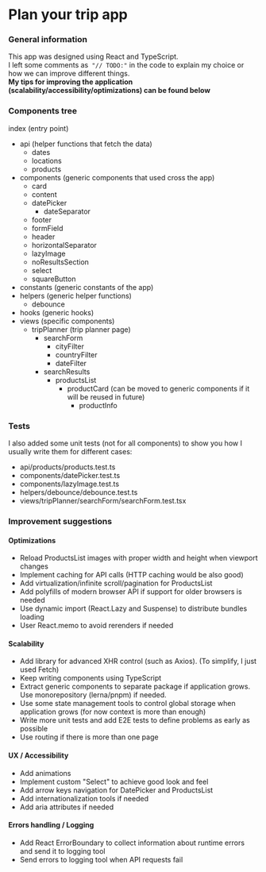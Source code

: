 # Plan your trip app

### General information
This app was designed using React and TypeScript.  
I left some comments as` "// TODO:"` in the code to explain my choice or how we can improve different things.  
**My tips for improving the application (scalability/accessibility/optimizations) can be found below**

### Components tree
index (entry point)
* api (helper functions that fetch the data)
  * dates
  * locations
  * products
* components (generic components that used cross the app)
  * card
  * content
  * datePicker
    * dateSeparator
  * footer
  * formField
  * header
  * horizontalSeparator
  * lazyImage
  * noResultsSection
  * select
  * squareButton
* constants (generic constants of the app)
* helpers (generic helper functions)
  * debounce
* hooks (generic hooks)
* views (specific components)
  * tripPlanner (trip planner page)
    * searchForm
      * cityFilter
      * countryFilter
      * dateFilter
    * searchResults
      * productsList
        * productCard (can be moved to generic components if it will be reused in future)
          * productInfo

### Tests
I also added some unit tests (not for all components) to show you how I usually write them for different cases:
* api/products/products.test.ts
* components/datePicker.test.ts
* components/lazyImage.test.ts
* helpers/debounce/debounce.test.ts
* views/tripPlanner/searchForm/searchForm.test.tsx

### Improvement suggestions

#### Optimizations
* Reload ProductsList images with proper width and height when viewport changes
* Implement caching for API calls (HTTP caching would be also good)
* Add virtualization/infinite scroll/pagination for ProductsList
* Add polyfills of modern browser API if support for older browsers is needed
* Use dynamic import (React.Lazy and Suspense) to distribute bundles loading
* User React.memo to avoid rerenders if needed

#### Scalability
* Add library for advanced XHR control (such as Axios). (To simplify, I just used Fetch)
* Keep writing components using TypeScript
* Extract generic components to separate package if application grows. Use monorepository (lerna/pnpm) if needed.
* Use some state management tools to control global storage when application grows (for now context is more than enough)
* Write more unit tests and add E2E tests to define problems as early as possible
* Use routing if there is more than one page

#### UX / Accessibility
* Add animations
* Implement custom "Select" to achieve good look and feel
* Add arrow keys navigation for DatePicker and ProductsList
* Add internationalization tools if needed
* Add aria attributes if needed

#### Errors handling / Logging
* Add React ErrorBoundary to collect information about runtime errors and send it to logging tool
* Send errors to logging tool when API requests fail
